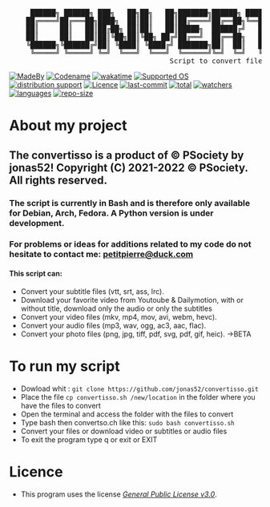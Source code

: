 <pre>    
     ██████╗ ██████╗ ███╗   ██╗██╗   ██╗███████╗██████╗ ████████╗██╗███████╗███████╗ ██████╗ 
    ██╔════╝██╔═══██╗████╗  ██║██║   ██║██╔════╝██╔══██╗╚══██╔══╝██║██╔════╝██╔════╝██╔═══██╗
    ██║     ██║   ██║██╔██╗ ██║██║   ██║█████╗  ██████╔╝   ██║   ██║███████╗███████╗██║   ██║
    ██║     ██║   ██║██║╚██╗██║╚██╗ ██╔╝██╔══╝  ██╔══██╗   ██║   ██║╚════██║╚════██║██║   ██║
    ╚██████╗╚██████╔╝██║ ╚████║ ╚████╔╝ ███████╗██║  ██║   ██║   ██║███████║███████║╚██████╔╝
     ╚═════╝ ╚═════╝ ╚═╝  ╚═══╝  ╚═══╝  ╚══════╝╚═╝  ╚═╝   ╚═╝   ╚═╝╚══════╝╚══════╝ ╚═════╝    
                                      Script to convert files
</pre>
[![MadeBy](https://img.shields.io/badge/Made%20by-Jonas%20Petitpierre-informational)](https://github.com/jonas52)
[![Codename](https://img.shields.io/badge/Codename-jonas52-informational)](https://github.com/jonas52)
[![wakatime](https://wakatime.com/badge/user/d4c095b3-d1eb-41c8-9c0b-d8a14eb14fbe.svg)](https://wakatime.com/@d4c095b3-d1eb-41c8-9c0b-d8a14eb14fbe)
[![Supported OS](https://img.shields.io/badge/Supported%20OS-Linux-brightgreen)]()
[![distribution support](https://img.shields.io/badge/Supported%20Distribution-Debian,%20Arch,%20Fedora-brightgreen)]()
[![Licence](https://img.shields.io/badge/License-GNU%20GPL--3.0-important)](https://github.com/jonas52/convertisso/blob/main/LICENSE)
[![last-commit](https://img.shields.io/github/last-commit/jonas52/convertisso)]()
[![total](https://img.shields.io/github/downloads/jonas52/convertisso/total)]()
[![watchers](https://img.shields.io/github/watchers/jonas52/convertisso)]()
[![languages](https://img.shields.io/github/languages/count/jonas52/convertisso)]()
[![repo-size](https://img.shields.io/github/repo-size/jonas52/convertisso)]()

# About my project
## The convertisso is a product of © PSociety by jonas52! Copyright (C) 2021-2022 © PSociety. All rights reserved.
### The script is currently in Bash and is therefore only available for Debian, Arch, Fedora. A Python version is under development.
### For problems or ideas for additions related to my code do not hesitate to contact me: petitpierre@duck.com
#### This script can:
- Convert your subtitle files (vtt, srt, ass, lrc). 
- Download your favorite video from Youtoube & Dailymotion, with or without title, download only the audio or only the subtitles
- Convert your video files (mkv, mp4, mov, avi, webm, hevc). 
- Convert your audio files (mp3, wav, ogg, ac3, aac, flac).
- Convert your photo files (png, jpg, tiff, pdf, svg, pdf, gif, heic). ->BETA
# To run my script
- Dowload whit : ```git clone https://github.com/jonas52/convertisso.git```
- Place the file ```cp convertisso.sh /new/location``` in the folder where you have the files to convert
- Open the terminal and access the folder with the files to convert
- Type bash then convertso.ch like this: ```sudo bash convertisso.sh```
- Convert your files or download video or subtitles or audio files
- To exit the program type q or exit or EXIT
# Licence
- This program uses the license _[General Public License v3.0](https://github.com/jonas52/convertisso/blob/main/LICENSE)_.
